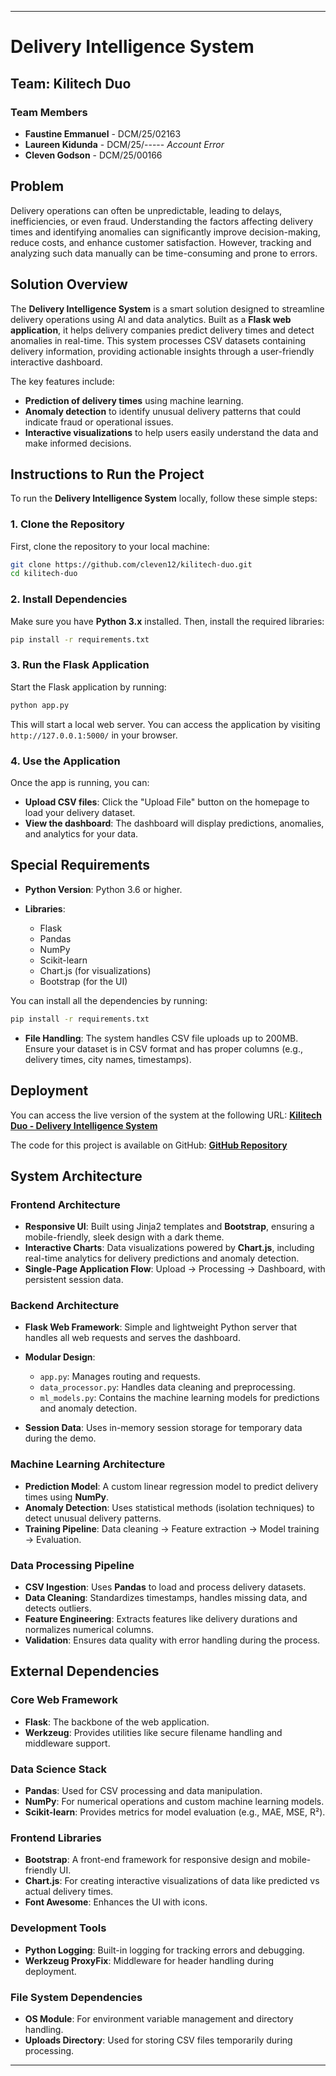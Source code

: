 
---

# Delivery Intelligence System

## Team: Kilitech Duo

### Team Members

* **Faustine Emmanuel** - DCM/25/02163
* **Laureen Kidunda** - DCM/25/----- <i>Account Error</i>
* **Cleven Godson** - DCM/25/00166

## Problem

Delivery operations can often be unpredictable, leading to delays, inefficiencies, or even fraud. Understanding the factors affecting delivery times and identifying anomalies can significantly improve decision-making, reduce costs, and enhance customer satisfaction. However, tracking and analyzing such data manually can be time-consuming and prone to errors.

## Solution Overview

The **Delivery Intelligence System** is a smart solution designed to streamline delivery operations using AI and data analytics. Built as a **Flask web application**, it helps delivery companies predict delivery times and detect anomalies in real-time. This system processes CSV datasets containing delivery information, providing actionable insights through a user-friendly interactive dashboard.

The key features include:

* **Prediction of delivery times** using machine learning.
* **Anomaly detection** to identify unusual delivery patterns that could indicate fraud or operational issues.
* **Interactive visualizations** to help users easily understand the data and make informed decisions.

## Instructions to Run the Project

To run the **Delivery Intelligence System** locally, follow these simple steps:

### 1. Clone the Repository

First, clone the repository to your local machine:

```bash
git clone https://github.com/cleven12/kilitech-duo.git
cd kilitech-duo
```

### 2. Install Dependencies

Make sure you have **Python 3.x** installed. Then, install the required libraries:

```bash
pip install -r requirements.txt
```

### 3. Run the Flask Application

Start the Flask application by running:

```bash
python app.py
```

This will start a local web server. You can access the application by visiting `http://127.0.0.1:5000/` in your browser.

### 4. Use the Application

Once the app is running, you can:

* **Upload CSV files**: Click the "Upload File" button on the homepage to load your delivery dataset.
* **View the dashboard**: The dashboard will display predictions, anomalies, and analytics for your data.

## Special Requirements

* **Python Version**: Python 3.6 or higher.
* **Libraries**:

  * Flask
  * Pandas
  * NumPy
  * Scikit-learn
  * Chart.js (for visualizations)
  * Bootstrap (for the UI)

You can install all the dependencies by running:

```bash
pip install -r requirements.txt
```

* **File Handling**: The system handles CSV file uploads up to 200MB. Ensure your dataset is in CSV format and has proper columns (e.g., delivery times, city names, timestamps).

## Deployment

You can access the live version of the system at the following URL:
**[Kilitech Duo - Delivery Intelligence System](https://kilitechduo.pythonanywhere.com)**

The code for this project is available on GitHub:
**[GitHub Repository](https://github.com/cleven12/kilitech-duo)**

## System Architecture

### Frontend Architecture

* **Responsive UI**: Built using Jinja2 templates and **Bootstrap**, ensuring a mobile-friendly, sleek design with a dark theme.
* **Interactive Charts**: Data visualizations powered by **Chart.js**, including real-time analytics for delivery predictions and anomaly detection.
* **Single-Page Application Flow**: Upload → Processing → Dashboard, with persistent session data.

### Backend Architecture

* **Flask Web Framework**: Simple and lightweight Python server that handles all web requests and serves the dashboard.
* **Modular Design**:

  * `app.py`: Manages routing and requests.
  * `data_processor.py`: Handles data cleaning and preprocessing.
  * `ml_models.py`: Contains the machine learning models for predictions and anomaly detection.
* **Session Data**: Uses in-memory session storage for temporary data during the demo.

### Machine Learning Architecture

* **Prediction Model**: A custom linear regression model to predict delivery times using **NumPy**.
* **Anomaly Detection**: Uses statistical methods (isolation techniques) to detect unusual delivery patterns.
* **Training Pipeline**: Data cleaning → Feature extraction → Model training → Evaluation.

### Data Processing Pipeline

* **CSV Ingestion**: Uses **Pandas** to load and process delivery datasets.
* **Data Cleaning**: Standardizes timestamps, handles missing data, and detects outliers.
* **Feature Engineering**: Extracts features like delivery durations and normalizes numerical columns.
* **Validation**: Ensures data quality with error handling during the process.

## External Dependencies

### Core Web Framework

* **Flask**: The backbone of the web application.
* **Werkzeug**: Provides utilities like secure filename handling and middleware support.

### Data Science Stack

* **Pandas**: Used for CSV processing and data manipulation.
* **NumPy**: For numerical operations and custom machine learning models.
* **Scikit-learn**: Provides metrics for model evaluation (e.g., MAE, MSE, R²).

### Frontend Libraries

* **Bootstrap**: A front-end framework for responsive design and mobile-friendly UI.
* **Chart.js**: For creating interactive visualizations of data like predicted vs actual delivery times.
* **Font Awesome**: Enhances the UI with icons.

### Development Tools

* **Python Logging**: Built-in logging for tracking errors and debugging.
* **Werkzeug ProxyFix**: Middleware for header handling during deployment.

### File System Dependencies

* **OS Module**: For environment variable management and directory handling.
* **Uploads Directory**: Used for storing CSV files temporarily during processing.

---